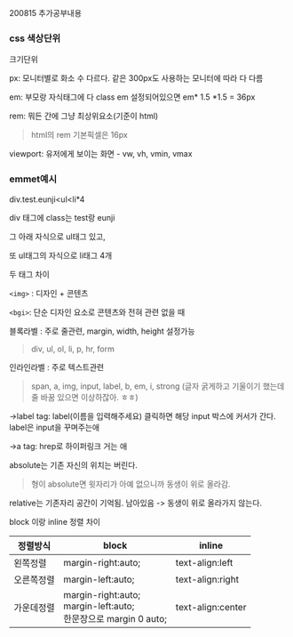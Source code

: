 200815 추가공부내용



### css 색상단위

크기단위

px: 모니터별로 화소 수 다르다. 같은 300px도 사용하는 모니터에 따라 다 다름

em: 부모랑 자식태그에 다 class em 설정되어있으면 em* 1.5 *1.5 = 36px

rem: 뭐든 간에 그냥 최상위요소(기준이 html)

> html의 rem 기본픽셀은 16px

viewport: 유저에게 보이는 화면 - vw, vh, vmin, vmax



### emmet예시

div.test.eunji<ul<li*4

div 태그에 class는 test랑 eunji

그 아래 자식으로 ul태그 있고,

또 ul태그의 자식으로 li태그 4개



두 태그 차이

`<img>` : 디자인 + 콘텐츠

`<bgi>`: 단순 디자인 요소로 콘텐츠와 전혀 관련 없을 때

 

블록라벨 : 주로 줄관련, margin, width, height 설정가능

> div, ul, ol, li, p, hr, form

인라인라벨 : 주로 텍스트관련

> span, a, img, input, label, b, em, i, strong (글자 굵게하고 기울이기 했는데 줄 바꿈 있으면 이상하잖아. ㅎㅎ)

->label tag: label(이름을 입력해주세요) 클릭하면 해당 input 박스에 커서가 간다. label은 input을 꾸며주는애

->a tag: hrep로 하이퍼링크 거는 애



absolute는 기존 자신의 위치는 버린다.

>  형이 absolute면 윗자리가 아예 없으니까 동생이 위로 올라감.

relative는 기존자리 공간이 기억됨. 남아있음 -> 동생이 위로 올라가지 않는다. 





block 이랑 inline 정렬 차이



| 정렬방식   | block                                                        | inline            |
| ---------- | ------------------------------------------------------------ | ----------------- |
| 왼쪽정렬   | margin-right:auto;                                           | text-align:left   |
| 오른쪽정렬 | margin-left:auto;                                            | text-align:right  |
| 가운데정렬 | margin-right:auto;<br />margin-left:auto;<br/> 한문장으로 margin 0 auto; | text-align:center |









